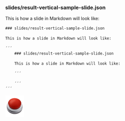 ### slides/result-vertical-sample-slide.json

This is how a slide in Markdown will look like:

```
### slides/result-vertical-sample-slide.json

This is how a slide in Markdown will look like:

´´´
    ### slides/result-vertical-sample-slide.json

    This is how a slide in Markdown will look like:

    ´´´

    ´´´
´´´
```
<div>
    <img src='resources/button.png' alt='Click Me' onMouseOver='im(this, "resources/buttono.png")' onMouseOut='im(this, "resources/button.png")' onClick='playNew()' style="width:60px;" />
</div>
